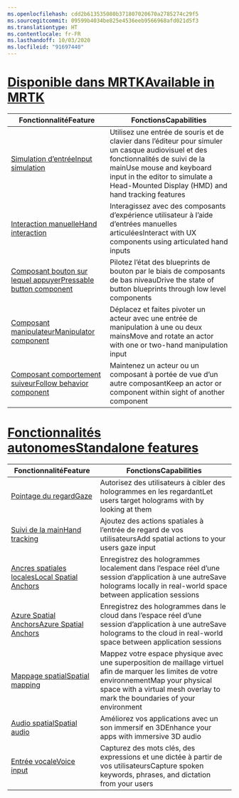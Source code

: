```yaml
---
ms.openlocfilehash: cdd2b613535080b371807020670a2785274c29f5
ms.sourcegitcommit: 09599b4034be825e4536eeb9566968afd021d5f3
ms.translationtype: HT
ms.contentlocale: fr-FR
ms.lasthandoff: 10/03/2020
ms.locfileid: "91697440"
---
```

# <a name="available-in-mrtk"></a>[<span data-ttu-id="c63a4-101">Disponible dans MRTK</span><span class="sxs-lookup"><span data-stu-id="c63a4-101">Available in MRTK</span></span>](#tab/mrtk)

|  <span data-ttu-id="c63a4-102">Fonctionnalité</span><span class="sxs-lookup"><span data-stu-id="c63a4-102">Feature</span></span>  |  <span data-ttu-id="c63a4-103">Fonctions</span><span class="sxs-lookup"><span data-stu-id="c63a4-103">Capabilities</span></span>  |
| --- | --- |
| [<span data-ttu-id="c63a4-104">Simulation d’entrée</span><span class="sxs-lookup"><span data-stu-id="c63a4-104">Input simulation</span></span>](https://github.com/microsoft/MixedReality-UXTools-Unreal/blob/public/0.8.x/Docs/InputSimulation.md) | <span data-ttu-id="c63a4-105">Utilisez une entrée de souris et de clavier dans l’éditeur pour simuler un casque audiovisuel et des fonctionnalités de suivi de la main</span><span class="sxs-lookup"><span data-stu-id="c63a4-105">Use mouse and keyboard input in the editor to simulate a Head-Mounted Display (HMD) and hand tracking features</span></span> |
| [<span data-ttu-id="c63a4-106">Interaction manuelle</span><span class="sxs-lookup"><span data-stu-id="c63a4-106">Hand interaction</span></span>](https://github.com/microsoft/MixedReality-UXTools-Unreal/blob/public/0.8.x/Docs/HandInteraction.md) | <span data-ttu-id="c63a4-107">Interagissez avec des composants d’expérience utilisateur à l’aide d’entrées manuelles articulées</span><span class="sxs-lookup"><span data-stu-id="c63a4-107">Interact with UX components using articulated hand inputs</span></span> |
| [<span data-ttu-id="c63a4-108">Composant bouton sur lequel appuyer</span><span class="sxs-lookup"><span data-stu-id="c63a4-108">Pressable button component</span></span>](https://github.com/microsoft/MixedReality-UXTools-Unreal/blob/public/0.8.x/Docs/PressableButton.md) | <span data-ttu-id="c63a4-109">Pilotez l’état des blueprints de bouton par le biais de composants de bas niveau</span><span class="sxs-lookup"><span data-stu-id="c63a4-109">Drive the state of button blueprints through low level components</span></span> |
| [<span data-ttu-id="c63a4-110">Composant manipulateur</span><span class="sxs-lookup"><span data-stu-id="c63a4-110">Manipulator component</span></span>](https://github.com/microsoft/MixedReality-UXTools-Unreal/blob/public/0.8.x/Docs/Manipulator.md) | <span data-ttu-id="c63a4-111">Déplacez et faites pivoter un acteur avec une entrée de manipulation à une ou deux mains</span><span class="sxs-lookup"><span data-stu-id="c63a4-111">Move and rotate an actor with one or two-hand manipulation input</span></span> |
| [<span data-ttu-id="c63a4-112">Composant comportement suiveur</span><span class="sxs-lookup"><span data-stu-id="c63a4-112">Follow behavior component</span></span>](https://github.com/microsoft/MixedReality-UXTools-Unreal/blob/public/0.8.x/Docs/FollowComponent.md) | <span data-ttu-id="c63a4-113">Maintenez un acteur ou un composant à portée de vue d’un autre composant</span><span class="sxs-lookup"><span data-stu-id="c63a4-113">Keep an actor or component within sight of another component</span></span> |

# <a name="standalone-features"></a>[<span data-ttu-id="c63a4-114">Fonctionnalités autonomes</span><span class="sxs-lookup"><span data-stu-id="c63a4-114">Standalone features</span></span>](#tab/standalone)

|  <span data-ttu-id="c63a4-115">Fonctionnalité</span><span class="sxs-lookup"><span data-stu-id="c63a4-115">Feature</span></span>  |  <span data-ttu-id="c63a4-116">Fonctions</span><span class="sxs-lookup"><span data-stu-id="c63a4-116">Capabilities</span></span>  |
| --- | --- |
| [<span data-ttu-id="c63a4-117">Pointage du regard</span><span class="sxs-lookup"><span data-stu-id="c63a4-117">Gaze</span></span>](../unreal/unreal-gaze-input.md) | <span data-ttu-id="c63a4-118">Autorisez des utilisateurs à cibler des hologrammes en les regardant</span><span class="sxs-lookup"><span data-stu-id="c63a4-118">Let users target holograms with by looking at them</span></span> |
| [<span data-ttu-id="c63a4-119">Suivi de la main</span><span class="sxs-lookup"><span data-stu-id="c63a4-119">Hand tracking</span></span>](../unreal/unreal-hand-tracking.md) | <span data-ttu-id="c63a4-120">Ajoutez des actions spatiales à l’entrée de regard de vos utilisateurs</span><span class="sxs-lookup"><span data-stu-id="c63a4-120">Add spatial actions to your users gaze input</span></span> |
| [<span data-ttu-id="c63a4-121">Ancres spatiales locales</span><span class="sxs-lookup"><span data-stu-id="c63a4-121">Local Spatial Anchors</span></span>](../unreal/unreal-spatial-anchors.md) | <span data-ttu-id="c63a4-122">Enregistrez des hologrammes localement dans l’espace réel d’une session d’application à une autre</span><span class="sxs-lookup"><span data-stu-id="c63a4-122">Save holograms locally in real-world space between application sessions</span></span> |
| [<span data-ttu-id="c63a4-123">Azure Spatial Anchors</span><span class="sxs-lookup"><span data-stu-id="c63a4-123">Azure Spatial Anchors</span></span>](../unreal/unreal-azure-spatial-anchors.md) | <span data-ttu-id="c63a4-124">Enregistrez des hologrammes dans le cloud dans l’espace réel d’une session d’application à une autre</span><span class="sxs-lookup"><span data-stu-id="c63a4-124">Save holograms to the cloud in real-world space between application sessions</span></span> |
| [<span data-ttu-id="c63a4-125">Mappage spatial</span><span class="sxs-lookup"><span data-stu-id="c63a4-125">Spatial mapping</span></span>](../unreal/unreal-spatial-mapping.md) | <span data-ttu-id="c63a4-126">Mappez votre espace physique avec une superposition de maillage virtuel afin de marquer les limites de votre environnement</span><span class="sxs-lookup"><span data-stu-id="c63a4-126">Map your physical space with a virtual mesh overlay to mark the boundaries of your environment</span></span> |
| [<span data-ttu-id="c63a4-127">Audio spatial</span><span class="sxs-lookup"><span data-stu-id="c63a4-127">Spatial audio</span></span>](../unreal/unreal-spatial-audio.md) | <span data-ttu-id="c63a4-128">Améliorez vos applications avec un son immersif en 3D</span><span class="sxs-lookup"><span data-stu-id="c63a4-128">Enhance your apps with immersive 3D audio</span></span> |
| [<span data-ttu-id="c63a4-129">Entrée vocale</span><span class="sxs-lookup"><span data-stu-id="c63a4-129">Voice input</span></span>](../unreal/unreal-voice-input.md) | <span data-ttu-id="c63a4-130">Capturez des mots clés, des expressions et une dictée à partir de vos utilisateurs</span><span class="sxs-lookup"><span data-stu-id="c63a4-130">Capture spoken keywords, phrases, and dictation from your users</span></span>|

